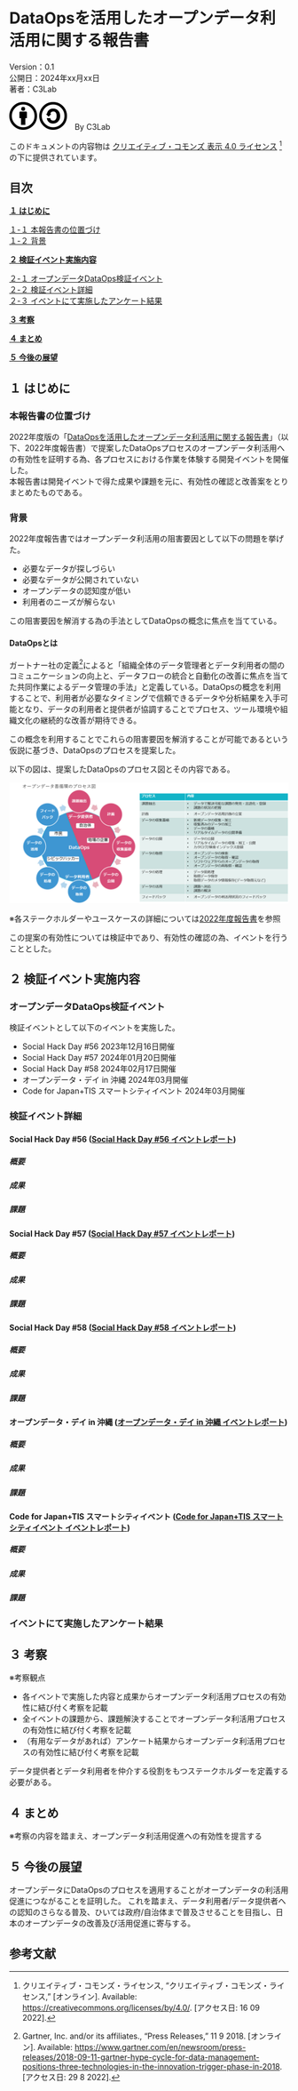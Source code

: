 # DataOpsを活用したオープンデータ利活用に関する報告書

Version：0.1  
公開日：2024年xx月xx日  
著者：C3Lab

![](media/image1.png)
![](media/image2.png)　By C3Lab

このドキュメントの内容物は [クリエイティブ・コモンズ 表示 4.0 ライセンス](http://creativecommons.org/licenses/by/4.0/deed.ja) [^1]の下に提供されています。

<div style="page-break-before:always"></div>

## 目次

[**１ はじめに**](#１-はじめに)  

[１-１ 本報告書の位置づけ](#本報告書の位置づけ)  
[１-２ 背景](#背景)  

[**２ 検証イベント実施内容**](#２-検証イベント実施内容)  

[２-１ オープンデータDataOps検証イベント](#オープンデータdataops検証イベント)  
[２-２ 検証イベント詳細](#検証イベント詳細)  
[２-３ イベントにて実施したアンケート結果](#イベントにて実施したアンケート結果)  

[**３ 考察**](#３-考察)  

[**４ まとめ**](#４-まとめ)  

[**５ 今後の展望**](#５-今後の展望)  

## **１ はじめに**

### **本報告書の位置づけ**
2022年度版の「[DataOpsを活用したオープンデータ利活用に関する報告書](opendata_dataops.md)」（以下、2022年度報告書）で提案したDataOpsプロセスのオープンデータ利活用への有効性を証明する為、各プロセスにおける作業を体験する開発イベントを開催した。  
本報告書は開発イベントで得た成果や課題を元に、有効性の確認と改善案をとりまとめたものである。

### 背景
2022年度報告書ではオープンデータ利活用の阻害要因として以下の問題を挙げた。
- 必要なデータが探しづらい
- 必要なデータが公開されていない
- オープンデータの認知度が低い
- 利用者のニーズが解らない

この阻害要因を解消する為の手法としてDataOpsの概念に焦点を当てている。

#### DataOpsとは
ガートナー社の定義[^2]によると「組織全体のデータ管理者とデータ利用者の間のコミュニケーションの向上と、データフローの統合と自動化の改善に焦点を当てた共同作業によるデータ管理の手法」と定義している。DataOpsの概念を利用することで、利用者が必要なタイミングで信頼できるデータや分析結果を入手可能となり、データの利用者と提供者が協調することでプロセス、ツール環境や組織文化の継続的な改善が期待できる。  

この概念を利用することでこれらの阻害要因を解消することが可能であるという仮説に基づき、DataOpsのプロセスを提案した。  

以下の図は、提案したDataOpsのプロセス図とその内容である。

![](media/image54.png)

※各ステークホルダーやユースケースの詳細については[2022年度報告書](opendata_dataops.md)を参照  

この提案の有効性については検証中であり、有効性の確認の為、イベントを行うこととした。

## ２ 検証イベント実施内容

### **オープンデータDataOps検証イベント**
検証イベントとして以下のイベントを実施した。  
- Social Hack Day #56 2023年12月16日開催
- Social Hack Day #57 2024年01月20日開催
- Social Hack Day #58 2024年02月17日開催
- オープンデータ・デイ in 沖縄 2024年03月開催
- Code for Japan+TIS スマートシティイベント 2024年03月開催

### **検証イベント詳細**

#### **Social Hack Day #56**  ([Social Hack Day #56 イベントレポート](http://))  

##### 概要

##### 成果  

##### 課題  

#### **Social Hack Day #57**  ([Social Hack Day #57 イベントレポート](http://))  

##### 概要  

##### 成果  

##### 課題  

#### **Social Hack Day #58**  ([Social Hack Day #58 イベントレポート](http://))  

##### 概要  

##### 成果  

##### 課題  

#### **オープンデータ・デイ in 沖縄**  ([オープンデータ・デイ in 沖縄 イベントレポート](http://))  

##### 概要  

##### 成果  

##### 課題  

#### **Code for Japan+TIS スマートシティイベント**  ([Code for Japan+TIS スマートシティイベント イベントレポート](http://))  

##### 概要  

##### 成果  

##### 課題  

### イベントにて実施したアンケート結果

## **３ 考察** 

※考察観点  

- 各イベントで実施した内容と成果からオープンデータ利活用プロセスの有効性に結び付く考察を記載
- 全イベントの課題から、課題解決することでオープンデータ利活用プロセスの有効性に結び付く考察を記載
- （有用なデータがあれば）アンケート結果からオープンデータ利活用プロセスの有効性に結び付く考察を記載

データ提供者とデータ利用者を仲介する役割をもつステークホルダーを定義する必要がある。

## **４ まとめ**  
※考察の内容を踏まえ、オープンデータ利活用促進への有効性を提言する

## **５ 今後の展望**  
オープンデータにDataOpsのプロセスを適用することがオープンデータの利活用促進につながることを証明した。
これを踏まえ、データ利用者/データ提供者への認知のさらなる普及、ひいては政府/自治体まで普及させることを目指し、日本のオープンデータの改善及び活用促進に寄与する。

## **参考文献**
[^1]: クリエイティブ・コモンズ・ライセンス, “クリエイティブ・コモンズ・ライセンス,” [オンライン]. Available: https://creativecommons.org/licenses/by/4.0/. [アクセス日: 16 09 2022].</small>  
[^2]: Gartner, Inc. and/or its affiliates., “Press Releases,” 11 9 2018. [オンライン]. Available: https://www.gartner.com/en/newsroom/press-releases/2018-09-11-gartner-hype-cycle-for-data-management-positions-three-technologies-in-the-innovation-trigger-phase-in-2018. [アクセス日: 29 8 2022].</small>  
